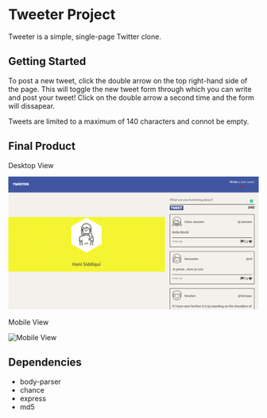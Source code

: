 # Tweeter Project

Tweeter is a simple, single-page Twitter clone.

## Getting Started

To post a new tweet, click the double arrow on the top right-hand side of the page. This will toggle the new tweet form through which you can write and post your tweet! Click on the double arrow a second time and the form will dissapear.

Tweets are limited to a maximum of 140 characters and connot be empty.

## Final Product
Desktop View 

![Desktop View](https://github.com/hanisiddiqui/tweeter/blob/master/docs/tweeter-desktop.png)

Mobile View 

![Mobile View](https://github.com/hanisiddiqui/tinyapp/blob/master/docs/tweeter-mobile.png)



## Dependencies

  - body-parser
  - chance
  - express
  - md5
